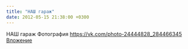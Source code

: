 ```yaml
---
title: "НАШ гараж"
date: 2012-05-15 21:38:00 +0300
---
```


НАШ гараж
Фотография
<a class="vk-attach" href="https://vk.com/photo-24444828_284466345">https://vk.com/photo-24444828_284466345</a>
<a class="vk-attach" href="https://vk.com/photo-24444828_284466345">Вложение</a>
